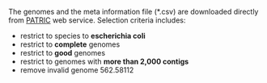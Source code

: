 The genomes and the meta information file (*.csv) are downloaded directly from [PATRIC](https://patricbrc.org/) web service.
Selection criteria includes:
- restrict to species to **escherichia coli**
- restrict to **complete** genomes
- restrict to **good** genomes
- restrict to genomes with **more than 2,000 contigs**
- remove invalid genome 562.58112 
